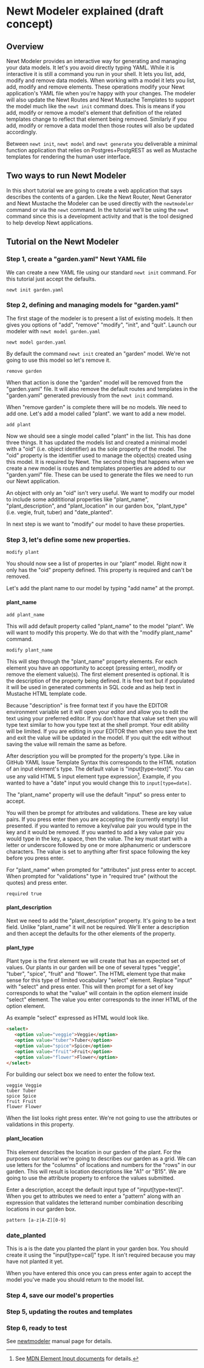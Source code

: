 
# Newt Modeler explained (draft concept)

## Overview

Newt Modeler provides an interactive way for generating and managing your data models. It let's you avoid directly typing YAML. While it is interactive it is still a command you run in your shell. It lets you list, add, modify and remove data models. When working with a model it lets you list, add, modify and remove elements. These operations modify your Newt application's YAML file when you're happy with your changes. The modeler will also update the Newt Routes and Newt Mustache Templates to support the model much like the `newt init` command does. This is means if you add, modify or remove a model's element that definition of the related templates change to reflect that element being removed.  Similarly if you add, modify or remove a data model then those routes will also be updated accordingly.

Between `newt init`, `newt model` and `newt generate` you deliverable a minimal function application that relies on Postgres+PostgREST as well as Mustache templates for rendering the human user interface.

## Two ways to run Newt Modeler

In this short tutorial we are going to create a web application that says describes the contents of a garden.  Like the Newt Router, Newt Generator and Newt Mustache the Modeler can be used directly with the `newtmodeler` command or via the `newt` command. In the tutorial we'll be using the `newt` command since this is a development activity and that is the tool designed to help develop Newt applications.

## Tutorial on the Newt Modeler

### Step 1, create a "garden.yaml" Newt YAML file

We can create a new YAML file using our standard `newt init` command. For this tutorial just accept the defaults.

~~~shell
newt init garden.yaml
~~~

### Step 2, defining and managing models for "garden.yaml"

The first stage of the modeler is to present a list of existing models. It then gives you options of "add", "remove" "modify", "init", and "quit". Launch our modeler with `newt model garden.yaml`

~~~shell
newt model garden.yaml
~~~

By default the command `newt init` created an "garden" model. We're not going to use this model so let's remove it.

~~~shell
remove garden
~~~

When that action is done the "garden" model will be removed from the "garden.yaml" file. It will also remove the default routes and templates in the "garden.yaml" generated previously from the `newt init` command. 

When "remove garden" is complete there will be no models. We need to add one. Let's add a model called "plant".  we want to add a new model. 

~~~shell
add plant
~~~

Now we should see a single model called "plant" in the list. This has done three things. It has updated the models list and created a minimal model with a "oid" (i.e. object identifier) as the sole property of the model.  The "oid" property is the identifier used to manage the object(s) created using this model. It is required by Newt.  The second thing that happens when we create a new model is routes and templates properties are added to our "garden.yaml" file.  These can be used to generate the files we need to run our Newt application.

An object with only an "oid" isn't very useful. We want to modify our model to include some addititional properties like "plant_name", "plant_description", and "plant_location" in our garden box, "plant_type" (i.e. vegie, fruit, tuber) and "date_planted".  


In next step is we want to "modify" our model to have these properties.

### Step 3, let's define some new properties.

~~~
modify plant
~~~

You should now see a list of propertes in our "plant" model. Right now it only has the "oid" property defined. This property is required and can't be removed.

Let's add the plant name to our model by typing "add name" at the prompt.

#### plant_name

~~~shell
add plant_name
~~~

This will add default property called "plant_name" to the model "plant".  We will want to modify this property. We do that with the "modify plant_name" command.

~~~shell
modify plant_name
~~~

This will step through the "plant_name" property elements. For each element you have an opportunity to accept (pressing enter), modify or remove the element value(s). The first element presented is optional. It is the description of the property being defined.  It is free text but if populated it will be used in generated comments in SQL code and as help text in Mustache HTML template code.

Because "description" is free format text if you have the EDITOR environment variable set it will open your editor and allow you to edit the text using your preferred editor. If you don't have that value set then you will type text similar to how you type text at the shell prompt.  Your edit ability will be limited.  If you are editing in your EDITOR then when you save the text and exit the value will be updated in the model. If you quit the edit without saving the value will remain the same as before.

After description you will be prompted for the property's type. Like in GitHub YAML Issue Template Syntax this corresponds to the HTML notation of an input element's type.  The default value is "input[type=text]".  You can use any valid HTML 5 input element type expression[^1].  Example, if you wanted to have a "date" input you would change this to `input[type=date]`. 

[^1]: See [MDN Element Input documents](https://developer.mozilla.org/en-US/docs/Web/HTML/Element/Input#input_types) for details.

The "plant_name" property will use the default "input" so press enter to accept. 

You will then be prompt for attributes and validations. These are key value pairs. If you press enter then you are accepting the (currently empty) list presented.
if you wanted to remove a key/value pair you would type in the key and it would be removed. If you wanted to add a key value pair you would type in the key, a space, then
the value. The key must start with a letter or underscore followed by one or more alphanumeric or underscore characters.  The value is set to anything after first space following the key before you press enter.

For "plant_name" when prompted for "attributes" just press enter to accept. When prompted for "validations" type in "required true" (without the quotes) and press enter.

~~~shell
required true
~~~

#### plant_description

Next we need to add the "plant_description" property. It's going to be a text field. Unlike "plant_name" it will not be required. We'll enter a description and then accept the defaults for the other elements of the property.

#### plant_type

Plant type is the first element we will create that has an expected set of values.  Our plants in our garden will be one of several types "veggie", "tuber", "spice", "fruit" and "flower". The HTML element type that make sense for this type of limited vocabulary "select" element. Replace "input" with "select" and press enter. This will then prompt for a set of key corresponds to what the "value" will contain in the option element inside "select" element. The value you enter corresponds to the inner HTML of the option element.  

As example "select" expressed as HTML would look like.

~~~html
<select>
   <option value="veggie">Veggie</option>
   <option value="tuber">Tuber</option>
   <option value="spice">Spice</option>
   <option value="fruit">Fruit</option>
   <option value="flower">Flower</option>
</select>
~~~

For building our select box we need to enter the follow text.

~~~shell
veggie Veggie
tuber Tuber
spice Spice
fruit Fruit
flower Flower
~~~

When the list looks right press enter. We're not going to use the attributes or validations in this property.

#### plant_location

This element describes the location in our garden of the plant. For the purposes our tutorial we're going to describes our garden as a grid. We can use letters for the "columns" of locations and numbers for the "rows" in our garden. This will result is location descriptions like "A1" or "B15". We are going to use the attribute property to enforce the values submitted. 

Enter a description, accept the default input type of "input[type=text]". When you get to attributes we need to enter a "pattern" along with an expression that validates the letterand number combination describing locations in our garden box.

~~~shell
pattern [a-z|A-Z][0-9]
~~~

### date_planted

This is a is the date you planted the plant in your garden box. You should create it using the "input[type=cal]" type. It isn't required because you may have not planted it yet.

When you have entered this once you can press enter again to accept the model you've made you should return to the model list.

### Step 4, save our model's properties

### Step 5, updating the routes and templates

### Step 6, ready to test

See [newtmodeler](newtmodeler.1.md) manual page for details.

